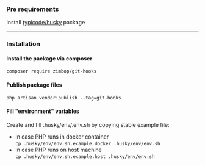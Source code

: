 ### Pre requirements
Install [typicode/husky](https://github.com/typicode/husky) package

<hr>

### Installation

#### Install the package via composer
``` composer require zimbop/git-hooks ```

#### Publish package files
``` php artisan vendor:publish --tag=git-hooks ```

#### Fill "environment" variables
Create and fill .husky/env/.env.sh by copying stable example file:
* In case PHP runs in docker container <br />
  ``` cp .husky/env/env.sh.example.docker .husky/env/env.sh ```
* In case PHP runs on host machine <br />
  ``` cp .husky/env/env.sh.example.host .husky/env/env.sh ```